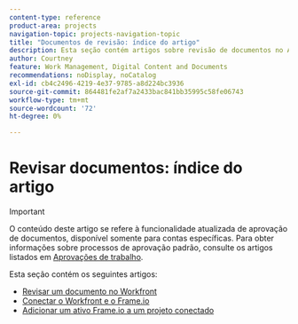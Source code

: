 ```yaml
---
content-type: reference
product-area: projects
navigation-topic: projects-navigation-topic
title: "Documentos de revisão: índice do artigo"
description: Esta seção contém artigos sobre revisão de documentos no Adobe Workfront.
author: Courtney
feature: Work Management, Digital Content and Documents
recommendations: noDisplay, noCatalog
exl-id: cb4c2496-4219-4e37-9785-a8d224bc3936
source-git-commit: 864481fe2af7a2433bac841bb35995c58fe06743
workflow-type: tm+mt
source-wordcount: '72'
ht-degree: 0%

---
```


# Revisar documentos: índice do artigo

>[!IMPORTANT]
>
>O conteúdo deste artigo se refere à funcionalidade atualizada de aprovação de documentos, disponível somente para contas específicas. Para obter informações sobre processos de aprovação padrão, consulte os artigos listados em [Aprovações de trabalho](/help/quicksilver/review-and-approve-work/manage-approvals/manage-approvals.md).

Esta seção contém os seguintes artigos:

* [Revisar um documento no Workfront](/help/quicksilver/review-and-approve-work/document-reviews-and-approvals/review-and-approve-documents/review-a-document.md)
* [Conectar o Workfront e o Frame.io](/help/quicksilver/review-and-approve-work/document-reviews-and-approvals/review-and-approve-documents/connect-frame-and-wf.md)
* [Adicionar um ativo Frame.io a um projeto conectado](/help/quicksilver/review-and-approve-work/document-reviews-and-approvals/review-and-approve-documents/add-frame-asset-to-connected-project.md)